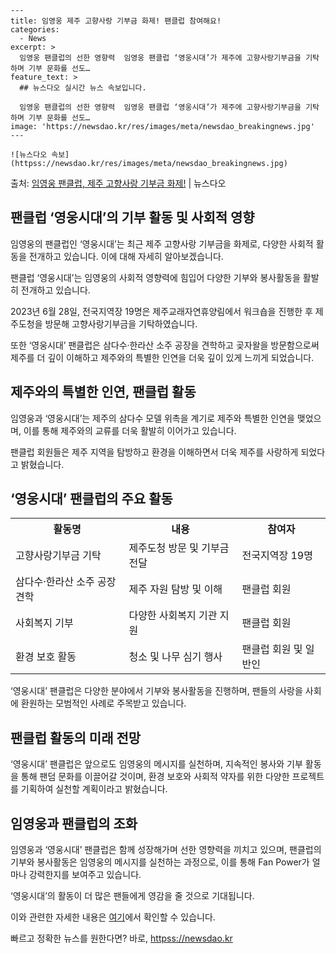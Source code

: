     ---
    title: 임영웅 제주 고향사랑 기부금 화제! 팬클럽 참여해요!
    categories:
      - News
    excerpt: >
      임영웅 팬클럽의 선한 영향력  임영웅 팬클럽 ‘영웅시대’가 제주에 고향사랑기부금을 기탁하며 기부 문화를 선도…
    feature_text: >
      ## 뉴스다오 실시간 뉴스 속보입니다.
    
      임영웅 팬클럽의 선한 영향력  임영웅 팬클럽 ‘영웅시대’가 제주에 고향사랑기부금을 기탁하며 기부 문화를 선도…
    image: 'https://newsdao.kr/res/images/meta/newsdao_breakingnews.jpg'
    ---
    
    ![뉴스다오 속보](httpss://newsdao.kr/res/images/meta/newsdao_breakingnews.jpg)

<p>출처: <a href="httpss://newsdao.kr/4616" rel="dofollow">임영웅 팬클럽, 제주 고향사랑 기부금 화제!</a> | 뉴스다오</p>

<h2 data-ke-size="size26">팬클럽 ‘영웅시대’의 기부 활동 및 사회적 영향</h2>
임영웅의 팬클럽인 ‘영웅시대’는 최근 제주 고향사랑 기부금을 화제로, 다양한 사회적 활동을 전개하고 있습니다. 이에 대해 자세히 알아보겠습니다.

<p data-ke-size="size16">팬클럽 ‘영웅시대’는 임영웅의 사회적 영향력에 힘입어 다양한 기부와 봉사활동을 활발히 전개하고 있습니다. </p>
<p data-ke-size="size16">2023년 6월 28일, 전국지역장 19명은 제주교래자연휴양림에서 워크숍을 진행한 후 제주도청을 방문해 고향사랑기부금을 기탁하였습니다.</p>
<p data-ke-size="size16">또한 ‘영웅시대’ 팬클럽은 삼다수·한라산 소주 공장을 견학하고 곶자왈을 방문함으로써 제주를 더 깊이 이해하고 제주와의 특별한 인연을 더욱 깊이 있게 느끼게 되었습니다.</p>

<h2 data-ke-size="size26">제주와의 특별한 인연, 팬클럽 활동</h2>
임영웅과 ‘영웅시대’는 제주의 삼다수 모델 위촉을 계기로 제주와 특별한 인연을 맺었으며, 이를 통해 제주와의 교류를 더욱 활발히 이어가고 있습니다.

<p data-ke-size="size16">팬클럽 회원들은 제주 지역을 탐방하고 환경을 이해하면서 더욱 제주를 사랑하게 되었다고 밝혔습니다.</p>

<h2 data-ke-size="size26">‘영웅시대’ 팬클럽의 주요 활동</h2>

<table>
	<tr>
		<th>활동명</th>
		<th>내용</th>
		<th>참여자</th>
	</tr>
	<tr>
		<td>고향사랑기부금 기탁</td>
		<td>제주도청 방문 및 기부금 전달</td>
		<td>전국지역장 19명</td>
	</tr>
	<tr>
		<td>삼다수·한라산 소주 공장 견학</td>
		<td>제주 자원 탐방 및 이해</td>
		<td>팬클럽 회원</td>
	</tr>
	<tr>
		<td>사회복지 기부</td>
		<td>다양한 사회복지 기관 지원</td>
		<td>팬클럽 회원</td>
	</tr>
	<tr>
		<td>환경 보호 활동</td>
		<td>청소 및 나무 심기 행사</td>
		<td>팬클럽 회원 및 일반인</td>
	</tr>
</table>

<p data-ke-size="size16">‘영웅시대’ 팬클럽은 다양한 분야에서 기부와 봉사활동을 진행하며, 팬들의 사랑을 사회에 환원하는 모범적인 사례로 주목받고 있습니다.</p>

<h2 data-ke-size="size26">팬클럽 활동의 미래 전망</h2>

<p data-ke-size="size16">‘영웅시대’ 팬클럽은 앞으로도 임영웅의 메시지를 실천하며, 지속적인 봉사와 기부 활동을 통해 팬덤 문화를 이끌어갈 것이며, 환경 보호와 사회적 약자를 위한 다양한 프로젝트를 기획하여 실천할 계획이라고 밝혔습니다.</p>

<h2 data-ke-size="size26">임영웅과 팬클럽의 조화</h2>

<p data-ke-size="size16">임영웅과 ‘영웅시대’ 팬클럽은 함께 성장해가며 선한 영향력을 끼치고 있으며, 팬클럽의 기부와 봉사활동은 임영웅의 메시지를 실천하는 과정으로, 이를 통해 Fan Power가 얼마나 강력한지를 보여주고 있습니다.</p>

<p data-ke-size="size16">‘영웅시대’의 활동이 더 많은 팬들에게 영감을 줄 것으로 기대됩니다.</p>

<p data-ke-size="size16">이와 관련한 자세한 내용은 <a href="httpss://newsdao.kr/4616">여기</a>에서 확인할 수 있습니다.</p>
 

빠르고 정확한 뉴스를 원한다면? 바로, <a href="httpss://newsdao.kr" rel="dofollow">httpss://newsdao.kr</a>


    